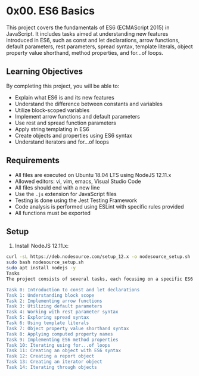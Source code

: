 # 0x00. ES6 Basics

This project covers the fundamentals of ES6 (ECMAScript 2015) in JavaScript. It includes tasks aimed at understanding new features introduced in ES6, such as const and let declarations, arrow functions, default parameters, rest parameters, spread syntax, template literals, object property value shorthand, method properties, and for...of loops.

## Learning Objectives

By completing this project, you will be able to:

- Explain what ES6 is and its new features
- Understand the difference between constants and variables
- Utilize block-scoped variables
- Implement arrow functions and default parameters
- Use rest and spread function parameters
- Apply string templating in ES6
- Create objects and properties using ES6 syntax
- Understand iterators and for...of loops

## Requirements

- All files are executed on Ubuntu 18.04 LTS using NodeJS 12.11.x
- Allowed editors: vi, vim, emacs, Visual Studio Code
- All files should end with a new line
- Use the `.js` extension for JavaScript files
- Testing is done using the Jest Testing Framework
- Code analysis is performed using ESLint with specific rules provided
- All functions must be exported

## Setup

1. Install NodeJS 12.11.x:

```bash
curl -sL https://deb.nodesource.com/setup_12.x -o nodesource_setup.sh
sudo bash nodesource_setup.sh
sudo apt install nodejs -y
Tasks
The project consists of several tasks, each focusing on a specific ES6 feature. Here's a brief overview:

Task 0: Introduction to const and let declarations
Task 1: Understanding block scope
Task 2: Implementing arrow functions
Task 3: Utilizing default parameters
Task 4: Working with rest parameter syntax
Task 5: Exploring spread syntax
Task 6: Using template literals
Task 7: Object property value shorthand syntax
Task 8: Applying computed property names
Task 9: Implementing ES6 method properties
Task 10: Iterating using for...of loops
Task 11: Creating an object with ES6 syntax
Task 12: Creating a report object
Task 13: Creating an iterator object
Task 14: Iterating through objects


